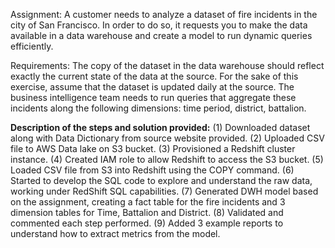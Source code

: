 Assignment:
A customer needs to analyze a dataset of fire incidents in the city of San Francisco. In
order to do so, it requests you to make the data available in a data warehouse and create
a model to run dynamic queries efficiently.

Requirements:
The copy of the dataset in the data warehouse should reflect exactly the current
state of the data at the source.
For the sake of this exercise, assume that the dataset is updated daily at the
source.
The business intelligence team needs to run queries that aggregate these
incidents along the following dimensions: time period, district, battalion.

**Description of the steps and solution provided:**
(1) Downloaded dataset along with Data Dictionary from source website provided.
(2) Uploaded CSV file to AWS Data lake on S3 bucket.
(3) Provisioned a Redshift cluster instance.
(4) Created IAM role to allow Redshift to access the S3 bucket.
(5) Loaded CSV file from S3 into Redshift using the COPY command.
(6) Started to develop the SQL code to explore and understand the raw data, working under RedShift SQL capabilities.
(7) Generated DWH model based on the assignment, creating a fact table for the fire incidents and 3 dimension tables for Time, Battalion and District.
(8) Validated and commented each step performed.
(9) Added 3 example reports to understand how to extract metrics from the model.
